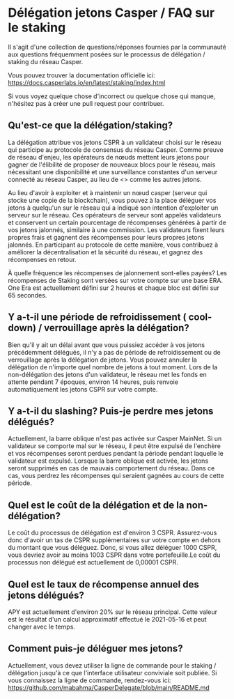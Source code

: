 <h1> Délégation jetons Casper / FAQ sur le staking </h1>

Il s'agit d'une collection de questions/réponses fournies par la communauté aux questions fréquemment posées sur le processus de délégation / staking du réseau Casper. 

Vous pouvez trouver la documentation officielle ici: https://docs.casperlabs.io/en/latest/staking/index.html

Si vous voyez quelque chose d'incorrect ou quelque chose qui manque, n'hésitez pas à créer une pull request pour contribuer.

<h2>Qu'est-ce que la délégation/staking? </h2>

La délégation attribue vos jetons CSPR à un validateur choisi sur le réseau qui participe au protocole de consensus du réseau Casper. Comme preuve de réseau d'enjeu,  les opérateurs de nœuds  mettent  leurs jetons pour gagner de l'élibilité de proposer de nouveaux blocs pour le réseau, mais nécessitant une disponibilité et une surveillance  constantes d'un serveur connecté au réseau Casper, au lieu de  <<miner>> comme les autres jetons.

Au lieu d'avoir à exploiter et à maintenir un nœud casper (serveur qui stocke une copie de la blockchain), vous pouvez à la place déléguer vos jetons à quelqu'un sur le réseau qui 
a indiqué son intention d'exploiter un serveur sur le réseau. Ces opérateurs de serveur sont appelés validateurs et conservent un certain pourcentage de récompenses générées à partir de vos jetons jalonnés, similaire à une commission. Les validateurs fixent leurs propres frais et gagnent des récompenses pour leurs propres jetons jalonnés. En participant au protocole de cette manière, vous contribuez à améliorer la décentralisation et la sécurité du réseau, et gagnez des récompenses en retour.

À quelle fréquence les récompenses de jalonnement sont-elles payées?
Les récompenses de Staking sont versées sur votre compte sur une base ERA. One Era est actuellement défini sur 2 heures et chaque bloc est défini sur 65 secondes.

<h2>Y a-t-il une période de refroidissement ( cool-down) / verrouillage après la délégation?</h2>

Bien qu'il y ait un délai avant que vous puissiez accéder à vos jetons précédemment délégués, il n'y a pas de période de refroidissement ou de verrouillage après la délégation  de jetons. Vous pouvez annuler la délégation de n'importe quel nombre de jetons à tout moment. Lors de la non-délégation des jetons d'un validateur, le réseau met les fonds en 
 attente pendant 7 époques, environ 14 heures, puis renvoie automatiquement les jetons CSPR sur votre compte.
 
 <h2> Y a-t-il du slashing? Puis-je perdre mes jetons délégués?</h2>
 
 
Actuellement, la barre oblique n'est pas activée sur Casper MainNet. Si un validateur se comporte mal sur le réseau, il peut être expulsé de l'enchère et vos récompenses seront perdues pendant la période pendant laquelle le validateur est expulsé. Lorsque la barre oblique est activée, les jetons seront supprimés en cas de mauvais comportement du réseau. Dans ce cas, vous perdrez les récompenses qui seraient gagnées au cours de cette période.

  <h2> Quel est le coût de la délégation et de la non-délégation? </h2>


Le coût du processus de délégation est d'environ 3 CSPR. Assurez-vous donc d'avoir un tas de CSPR supplémentaires sur votre compte en dehors du montant que vous déléguez. Donc, si vous allez déléguer 1000 CSPR, vous devriez avoir au moins 1003 CSPR dans votre portefeuille.Le coût du processus non délégué est actuellement de 0,00001 CSPR.

 <h2> Quel est le taux de récompense annuel des jetons délégués? </h2>

APY est actuellement d'environ 20% sur le réseau principal. Cette valeur est le résultat d'un calcul approximatif effectué le 2021-05-16 et peut changer avec le temps.

<h2> Comment puis-je déléguer mes jetons? </h2>

Actuellement, vous devez utiliser la ligne de commande pour le staking / délégation jusqu'à ce que l'interface utilisateur conviviale soit publiée.
 Si vous connaissez la ligne de commande, rendez-vous ici: https://github.com/mabahma/CasperDelegate/blob/main/README.md
